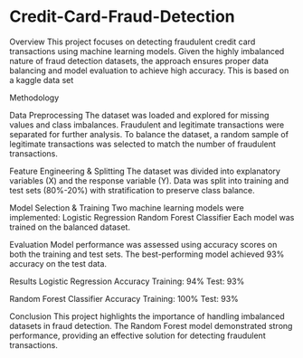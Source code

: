 # Credit-Card-Fraud-Detection
Overview
This project focuses on detecting fraudulent credit card transactions using machine learning models. Given the highly imbalanced nature of fraud detection datasets, the approach ensures proper data balancing and model evaluation to achieve high accuracy. This is based on a kaggle data set

Methodology

Data Preprocessing
  The dataset was loaded and explored for missing values and class imbalances.
  Fraudulent and legitimate transactions were separated for further analysis.
  To balance the dataset, a random sample of legitimate transactions was selected to match the number of fraudulent transactions.

Feature Engineering & Splitting
  The dataset was divided into explanatory variables (X) and the response variable (Y).
  Data was split into training and test sets (80%-20%) with stratification to preserve class balance.
  
Model Selection & Training
  Two machine learning models were implemented:
    Logistic Regression
    Random Forest Classifier
  Each model was trained on the balanced dataset.

Evaluation
  Model performance was assessed using accuracy scores on both the training and test sets.
  The best-performing model achieved 93% accuracy on the test data.

Results
  Logistic Regression Accuracy
    Training: 94%
    Test: 93%

  Random Forest Classifier Accuracy
    Training: 100%
    Test: 93%

Conclusion
  This project highlights the importance of handling imbalanced datasets in fraud detection. The Random Forest model demonstrated strong      performance, providing an effective solution for detecting fraudulent transactions.
